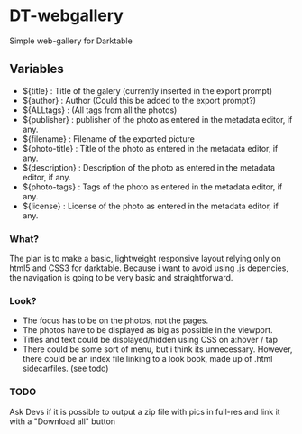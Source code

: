# DT-webgallery
Simple web-gallery for Darktable

## Variables
- ${title} : Title of the galery (currently inserted in the export prompt)
- ${author} : Author (Could this be added to the export prompt?)
- ${ALLtags} : (All tags from all the photos)
- ${publisher} : publisher of the photo as entered in the metadata editor, if any.
- ${filename} : Filename of the exported picture
- ${photo-title} : Title of the photo as entered in the metadata editor, if any.
- ${description} : Description of the photo as entered in the metadata editor, if any.
- ${photo-tags} : Tags of the photo as entered in the metadata editor, if any. 
- ${license} : License of the photo as entered in the metadata editor, if any.

### What?
The plan is to make a basic, lightweight responsive layout relying only on html5 and CSS3 for darktable. Because i want to avoid using .js depencies, the navigation is going to be very basic and straightforward. 

### Look?
- The focus has to be on the photos, not the pages. 
- The photos have to be displayed as big as possible in the viewport.
- Titles and text could be displayed/hidden using CSS on a:hover / tap
- There could be some sort of menu, but i think its unnecessary. However, there could be an index file linking to a look book, made up of .html sidecarfiles. (see todo)

### TODO
Ask Devs if it is possible to output a zip file with pics in full-res and link it with a "Download all" button
